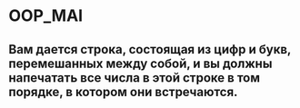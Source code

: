 # OOP_MAI
## Вам дается строка, состоящая из цифр и букв, перемешанных между собой, и вы должны напечатать все числа в этой строке в том порядке, в котором они встречаются.
